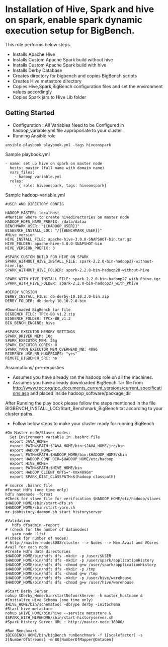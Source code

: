 # Installation of Hive, Spark and hive on spark, enable spark dynamic execution setup for BigBench.
This role performs below steps
 * Installs Apache Hive
 * Installs Custom Apache Spark build without hive
 * Installs Custom Apache Spark build with hive
 * Installs Derby Database
 * Creates directory for bigbench and copies BigBench scripts
 * Creates Hive metastore directory
 * Copies Hive,Spark,BigBench configuration files and set the environment values accordingly
 * Copies Spark jars to Hive Lib folder
 
## Getting Started
 * Configuration : All Variables Need to be Configured in hadoop_variable.yml file approporiate to your cluster
 * Running Ansible role
```
ansible-playbook playbook.yml -tags hiveonspark
```
Sample playbook.yml
```
- name: set up hive on spark on master node
  hosts: master (full name with domain name)
  vars_files:
    - hadoop_variable.yml
  roles:
    - { role: hiveonspark, tags: hiveonspark}
```      
Sample hadoop-variable.yml
```
#USER AND DIRECTORY CONFIG

HADOOP_MASTER: localhost
#Mention where to create hivedirectories on master node
HADOOP_HDFS_NAME_PREFIX: /data/dataa
BENCHMARK_USER: "{{HADOOP_USER}}"
BIGBENCH_INSTALL_LOC: "/{{BENCHMARK_USER}}"
#Hive version 
HIVE_INSTALL_FILE: apache-hive-3.0.0-SNAPSHOT-bin.tar.gz
HIVE_FOLDER: apache-hive-3.0.0-SNAPSHOT-bin
HIVE_VERSION_PREFIX: 3

#SPARK CUSTOM BUILD FOR HIVE ON SPARK
SPARK_WITHOUT_HIVE_INSTALL_FILE: spark-2.2.0-bin-hadoop27-without-hive.tgz
SPARK_WITHOUT_HIVE_FOLDER: spark-2.2.0-bin-hadoop28-without-hive

SPARK_WITH_HIVE_INSTALL_FILE: spark-2.2.0-bin-hadoop27_with_Phive.tgz
SPARK_WITH_HIVE_FOLDER: spark-2.2.0-bin-hadoop27_with_Phive

#DERBY VERSION
DERBY_INSTALL_FILE: db-derby-10.10.2.0-bin.zip
DERBY_FOLDER: db-derby-10.10.2.0-bin

#Downloaded BigBench tar file 
BIGBENCH_FILE: TPCx-BB_v1.2.zip
BIGBENCH_FOLDER: TPCx-BB_v1.2
BIG_BENCH_ENGINE: hive

#SPARK EXECUTOR MEMORY SETTINGS
SPARK_DRIVER_MEM: 10g
SPARK_EXECUTOR_MEM: 26g
SPARK_EXECUTOR_CORES: 8
SPARK_YARN_EXECUTOR_MEM_OVERHEAD_MB: 4096
BIGBENCH_USE_NR_HUGEPAGES: "yes"
REMOTE_BIGBENCH_SRC: no
```
Assumptions/ pre-requisties
 * Assumes you have already ran the hadoop role on all the machines.
 * Assumes you have already downloaded BigBench Tar file from http://www.tpc.org/tpc_documents_current_versions/current_specifications.asp and placed inside hadoop_software/package_dir

After Running the play book please follow the steps mentioned in the file BIGBENCH_INSTALL_LOC/Start_Benchmark_BigBench.txt according to your cluster paths.
 * Follow below steps to make your cluster ready for running BigBench
```
#On Master node/Slaves nodes:
  Set Environment variable in .bashrc file
  export JAVA_HOME=
  export PATH=$PATH:$JAVA_HOME/bin:$JAVA_HOME/jre/bin
  export HADOOP_HOME=
  export PATH=$PATH:$HADOOP_HOME/bin:$HADOOP_HOME/sbin
  export HADOOP_CONF_DIR=$HADOOP_HOME/etc/hadoop
  export HIVE_HOME=
  export PATH=$PATH:$HIVE_HOME/bin
  export HADOOP_CLIENT_OPTS="-Xmx4096m"
  export SPARK_DIST_CLASSPATH=$(hadoop classpath)

# source .bashrc file
#Format Hdfs (one time only)
hdfs namenode -format
#Check for slave file for verification $HADOOP_HOME/etc/hadoop/slaves
$HADOOP_HOME/sbin/start-dfs.sh
$HADOOP_HOME/sbin/start-yarn.sh
mr-jobhistory-daemon.sh start historyserver

#Validation
   hdfs dfsadmin -report 
# (check for the number of datanodes)
   yarn node -list 
#(check for number of nodes)
# http://master-node:8088/cluster --> Nodes --> Mem Avail and VCores Avail for each node
#Create Hdfs data directories
$HADOOP_HOME/bin/hdfs dfs -mkdir -p /user/$USER
$HADOOP_HOME/bin/hdfs dfs -mkdir -p /user/spark/applicationHistory
$HADOOP_HOME/bin/hdfs dfs -chmod g+w /user/spark/applicationHistory
$HADOOP_HOME/bin/hdfs dfs -mkdir -p /tmp
$HADOOP_HOME/bin/hdfs dfs -chmod g+w /tmp
$HADOOP_HOME/bin/hdfs dfs -mkdir -p /user/hive/warehouse
$HADOOP_HOME/bin/hdfs dfs -chmod g+w /user/hive/warehouse

#Start Derby Server
nohup $Derby_Home/bin/startNetworkServer -h master_hostname &
#Initialize Hive Schema (one time only)
$HIVE_HOME/bin/schematool -dbType derby -initSchema  
#Start hive metastore
nohup $HIVE_HOME/bin/hive --service metastore &
$SPARK_WITH_HIVEHOME/sbin/start-historyserver.sh
#Spark History Server URL : http://master-node:18080/

#Run Benchmark 
$BIGBENCH_HOME/bin/bigBench runBenchmark -f 1[scalefactor] -s 2[NumberOfStreams] -m 80[NumberOfMapper@DataGen]
``` 